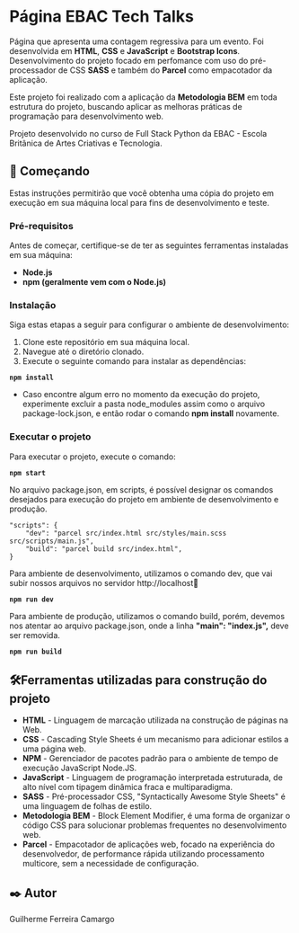 # Página EBAC Tech Talks

Página que apresenta uma contagem regressiva para um evento. Foi desenvolvida em **HTML**, **CSS** e **JavaScript** e **Bootstrap Icons**.
Desenvolvimento do projeto focado em perfomance com uso do pré-processador de CSS **SASS** e também do **Parcel** como empacotador da aplicação.

Este projeto foi realizado com a aplicação da **Metodologia BEM** em toda estrutura do projeto, buscando aplicar as melhoras práticas de programação para desenvolvimento web.

Projeto desenvolvido no curso de Full Stack Python da EBAC - Escola Britânica de Artes Criativas e Tecnologia.

## 🚀 Começando

Estas instruções permitirão que você obtenha uma cópia do projeto em execução em sua máquina local para fins de desenvolvimento e teste.

### Pré-requisitos

Antes de começar, certifique-se de ter as seguintes ferramentas instaladas em sua máquina:

- **Node.js**
- **npm (geralmente vem com o Node.js)**

### Instalação

Siga estas etapas a seguir para configurar o ambiente de desenvolvimento:

1. Clone este repositório em sua máquina local.
2. Navegue até o diretório clonado.
3. Execute o seguinte comando para instalar as dependências:

  **``npm install``**

* Caso encontre algum erro no momento da execução do projeto, experimente excluir a pasta node_modules assim como o arquivo package-lock.json,
e então rodar o comando **npm install** novamente.

### Executar o projeto

Para executar o projeto, execute o comando:

  **``npm start``**

No arquivo package.json, em scripts, é possível designar os comandos desejados para execução do projeto em ambiente de desenvolvimento e produção.

    "scripts": {
        "dev": "parcel src/index.html src/styles/main.scss src/scripts/main.js",
        "build": "parcel build src/index.html",
    }

Para ambiente de desenvolvimento, utilizamos o comando dev, que vai subir nossos arquivos no servidor http://localhost:1234:
 
  **``npm run dev``**

Para ambiente de produção, utilizamos o comando build, porém, devemos nos atentar ao arquivo package.json, onde a linha **"main": "index.js",** deve ser removida.

  **``npm run build``**

## 🛠️Ferramentas utilizadas para construção do projeto

* **HTML** - Linguagem de marcação utilizada na construção de páginas na Web.
* **CSS** - Cascading Style Sheets é um mecanismo para adicionar estilos a uma página web.
* **NPM** - Gerenciador de pacotes padrão para o ambiente de tempo de execução JavaScript Node.JS.
* **JavaScript** - Linguagem de programação interpretada estruturada, de alto nível com tipagem dinâmica fraca e multiparadigma.
* **SASS** - Pré-processador CSS, "Syntactically Awesome Style Sheets" é uma linguagem de folhas de estilo.
* **Metodologia BEM** - Block Element Modifier, é uma forma de organizar o código CSS para solucionar problemas frequentes no desenvolvimento web.
* **Parcel** - Empacotador de aplicações web, focado na experiência do desenvolvedor, de performance rápida utilizando processamento multicore, sem a necessidade de configuração.

## ✒️ Autor

Guilherme Ferreira Camargo

